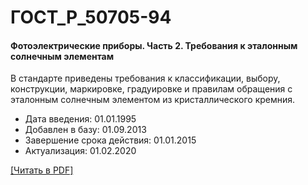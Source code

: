 # ГОСТ_Р_50705-94

#### Фотоэлектрические приборы. Часть 2. Требования к эталонным солнечным элементам

В стандарте приведены требования к классификации, выбору, конструкции, маркировке, градуировке и правилам обращения с эталонным солнечным элементом из кристаллического кремния.

- Дата введения: 01.01.1995
- Добавлен в базу: 01.09.2013
- Завершение срока действия: 01.01.2015
- Актуализация: 01.02.2020

<a onclick="openFileCallback('https://standartgost.ru/g/ГОСТ_Р_50705-94.pdf', 'ГОСТ_Р_50705-94.pdf');" href="#">[Читать в PDF]</a>